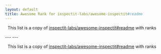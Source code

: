 ```yaml
---
layout: default
title: Awesome Rank for inspectit-labs/awesome-inspectit#readme
---
```


<p align="center">
	This list is a copy of <a href="https://github.com/inspectit-labs/awesome-inspectit#readme">inspectit-labs/awesome-inspectit#readme</a> with ranks
</p>
---
---
<p align="center">
	This list is a copy of <a href="https://github.com/inspectit-labs/awesome-inspectit#readme">inspectit-labs/awesome-inspectit#readme</a> with ranks
</p>
